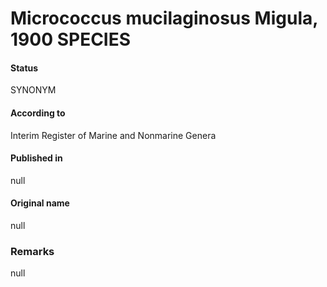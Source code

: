 Micrococcus mucilaginosus Migula, 1900 SPECIES
=======

#### Status
SYNONYM

#### According to
Interim Register of Marine and Nonmarine Genera

#### Published in
null

#### Original name
null

### Remarks
null